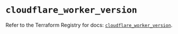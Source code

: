 # `cloudflare_worker_version`

Refer to the Terraform Registry for docs: [`cloudflare_worker_version`](https://registry.terraform.io/providers/cloudflare/cloudflare/5.10.0/docs/resources/worker_version).
